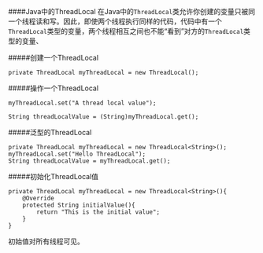 ####Java中的ThreadLocal
在Java中的<code>ThreadLocal</code>类允许你创建的变量只被同一个线程读和写。因此，即使两个线程执行同样的代码，代码中有一个<code>ThreadLocal</code>类型的变量，两个线程相互之间也不能“看到”对方的<code>ThreadLocal</code>类型的变量、

#####创建一个ThreadLocal

    private ThreadLocal myThreadLocal = new ThreadLocal();

#####操作一个ThreadLocal

    myThreadLocal.set("A thread local value");

    String threadLocalValue = (String)myThreadLocal.get();

#####泛型的ThreadLocal
	

    private ThreadLocal myThreadLocal = new ThreadLocal<String>();
	myThreadLocal.set("Hello ThreadLocal");
	String threadLocalValue = myThreadLocal.get();

#####初始化ThreadLocal值

    private ThreadLocal myThreadLocal = new ThreadLocal<String>(){
	    @Override
	    protected String initialValue(){
		    return "This is the initial value";
	    }
    }

初始值对所有线程可见。

#####